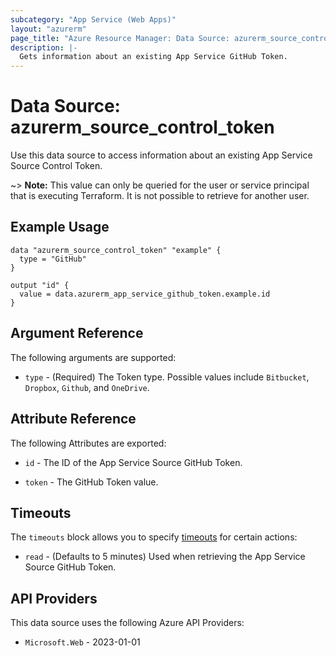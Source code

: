 ```yaml
---
subcategory: "App Service (Web Apps)"
layout: "azurerm"
page_title: "Azure Resource Manager: Data Source: azurerm_source_control_token"
description: |-
  Gets information about an existing App Service GitHub Token.
---
```


# Data Source: azurerm_source_control_token

Use this data source to access information about an existing App Service Source Control Token.

~> **Note:** This value can only be queried for the user or service principal that is executing Terraform. It is not possible to retrieve for another user.

## Example Usage

```hcl
data "azurerm_source_control_token" "example" {
  type = "GitHub"
}

output "id" {
  value = data.azurerm_app_service_github_token.example.id
}
```

## Argument Reference

The following arguments are supported:

* `type` - (Required) The Token type. Possible values include `Bitbucket`, `Dropbox`, `Github`, and `OneDrive`.

## Attribute Reference

The following Attributes are exported:

* `id` - The ID of the App Service Source GitHub Token.

* `token` - The GitHub Token value.

## Timeouts

The `timeouts` block allows you to specify [timeouts](https://developer.hashicorp.com/terraform/language/resources/configure#define-operation-timeouts) for certain actions:

* `read` - (Defaults to 5 minutes) Used when retrieving the App Service Source GitHub Token.

## API Providers
<!-- This section is generated, changes will be overwritten -->
This data source uses the following Azure API Providers:

* `Microsoft.Web` - 2023-01-01
